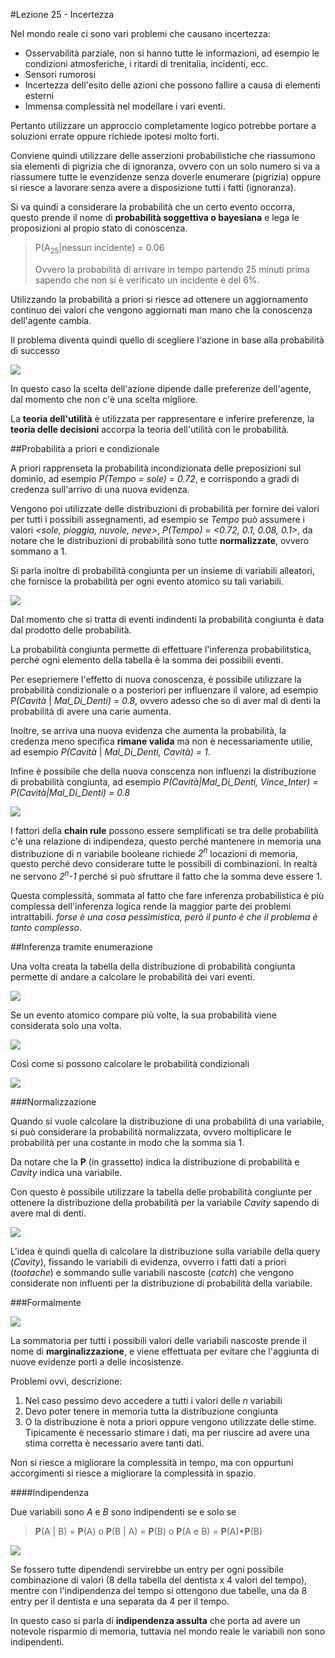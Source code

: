 #Lezione 25 - Incertezza

Nel mondo reale ci sono vari problemi che causano incertezza:

- Osservabilità parziale, non si hanno tutte le informazioni, ad esempio le condizioni atmosferiche, i ritardi di trenitalia, incidenti, ecc.
- Sensori rumorosi
- Incertezza dell'esito delle azioni che possono fallire a causa di elementi esterni
- Immensa complessità nel modellare i vari eventi.

Pertanto utilizzare un approccio completamente logico potrebbe portare a soluzioni errate oppure richiede ipotesi molto forti.

Conviene quindi utilizzare delle asserzioni probabilistiche che riassumono sia elementi di pigrizia che di ignoranza, ovvero con un solo numero si va a riassumere tutte le evenzidenze senza doverle enumerare (pigrizia) oppure si riesce a lavorare senza avere a disposizione tutti i fatti (ignoranza).

Si va quindi a considerare la probabilità che un certo evento occorra, questo prende il nome di **probabilità soggettiva o bayesiana** e lega le proposizioni al propio stato di conoscenza.

> P(A<sub>25</sub>|nessun incidente) = 0.06
> 
> Ovvero la probabilità di arrivare in tempo partendo 25 minuti prima sapendo che non si è verificato un incidente è del 6%.

Utilizzando la probabilità a priori si riesce ad ottenere un aggiornamento continuo dei valori che vengono aggiornati man mano che la conoscenza dell'agente cambia.

Il problema diventa quindi quello di scegliere l'azione in base alla probabilità di successo

![](./immagini/l25-prob.png)

In questo caso la scelta dell'azione dipende dalle preferenze dell'agente, dal momento che non c'è una scelta migliore.

La **teoria dell'utilità** è utilizzata per rappresentare e inferire preferenze, la **teoria delle decisioni** accorpa la teoria dell'utilità con le probabilità.

##Probabilità a priori e condizionale

A priori rapprenseta la probabilità incondizionata delle preposizioni sul dominio, ad esempio *P(Tempo = sole) = 0.72*, e corrispondo a gradi di credenza sull'arrivo di una nuova evidenza.

Vengono poi utilizzate delle distribuzioni di probabilità per fornire dei valori per tutti i possibili assegnamenti, ad esempio se *Tempo* può assumere i valori *<sole, pioggia, nuvole, neve>*, *P(Tempo) = <0.72, 0.1, 0.08, 0.1>*, da notare che le distribuzioni di probabilità sono tutte **normalizzate**, ovvero sommano a 1.

Si parla inoltre di probabilità congiunta per un insieme di variabili alleatori, che fornisce la probabilità per ogni evento atomico su tali variabili.

![](./immagini/l25-tab.png)

Dal momento che si tratta di eventi indindenti la probabilità congiunta è data dal prodotto delle probabilità.

La probabilità congiunta permette di effettuare l'inferenza probabilitstica, perché ogni elemento della tabella è la somma dei possibili eventi.

Per esepriemere l'effetto di nuova conoscenza, è possibile utilizzare la probabilità condizionale o a posteriori per influenzare il valore, ad esempio *P(Cavità* | *Mal_Di_Denti) = 0.8*, ovvero adesso che so di aver mal di denti la probabilità di avere una carie aumenta.

Inoltre, se arriva una nuova evidenza che aumenta la probabilità, la credenza meno specifica **rimane valida** ma non è necessariamente utilie, ad esempio *P(Cavità* | *Mal_Di_Denti, Cavità) = 1*.

Infine è possibile che della nuova conscenza non influenzi la distribuzione di probabilità congiunta, ad esempio *P(Cavità|Mal_Di_Denti, Vince_Inter) = P(Cavità|Mal_Di_Denti) = 0.8*

![](./immagini/l25-prob-cond.png)

I fattori della **chain rule** possono essere semplificati se tra delle probabilità c'è una relazione di indipendeza, questo perché mantenere in memoria una distribuzione di *n* variabile booleane richiede *2<sup>n</sup>* locazioni di memoria, questo perché devo considerare tutte le possibili di combinazioni. In realtà ne servono *2<sup>n</sup>-1* perché si può sfruttare il fatto che la somma deve essere 1.

Questa complessità, sommata al fatto che fare inferenza probabilistica è più complessa dell'inferenza logica rende la maggior parte dei problemi intrattabili. *forse è una cosa pessimistica, però il punto è che il problema è tanto complesso*.

##Inferenza tramite enumerazione

Una volta creata la tabella della distribuzione di probabilità congiunta permette di andare a calcolare le probabilità dei vari eventi.

![](./immagini/l25-tabella.png)

Se un evento atomico compare più volte, la sua probabilità viene considerata solo una volta.

![](./immagini/l25-tabella-2.png)

Così come si possono calcolare le probabilità condizionali

![](./immagini/l25-tabella-3.png)

###Normalizzazione

Quando si vuole calcolare la distribuzione di una probabilità di una variabile, si può considerare la probabilità normalizzata, ovvero moltiplicare le probabilità per una costante in modo che la somma sia 1.

Da notare che la **P** (in grassetto) indica la distribuzione di probabilità e *Cavity* indica una variabile.

Con questo è possibile utilizzare la tabella delle probabilità congiunte per ottenere la distribuzione della probabilità per la variabile *Cavity* sapendo di avere mal di denti.

![](./immagini/l25-tabella-4.png)

L'idea è quindi quella di calcolare la distribuzione sulla variabile della query (*Cavity*), fissando le variabili di evidenza, ovverro i fatti dati a priori (*tootache*) e sommando sulle variabili nascoste (*catch*) che vengono considerate non influenti per la distribuzione di probabilità della variabile.

###Formalmente

![](./immagini/l25-enumerazione.png)

La sommatoria per tutti i possibili valori delle variabili nascoste prende il nome di **marginalizzazione**, e viene effettuata per evitare che l'aggiunta di nuove evidenze porti a delle incosistenze.

Problemi ovvi, descrizione:

1. Nel caso pessimo devo accedere a tutti i valori delle *n* variabili
2. Devo poter tenere in memoria tutta la distribuzione congiunta
3. O la distribuzione è nota a priori oppure vengono utilizzate delle stime. Tipicamente è necessario stimare i dati, ma per riuscire ad avere una stima corretta è necessario avere tanti dati.

Non si riesce a migliorare la complessità in tempo, ma con oppurtuni accorgimenti si riesce a migliorare la complessità in spazio.

####Indipendenza

Due variabili sono *A* e *B* sono indipendenti se e solo se

> **P**(A | B) = **P**(A) o **P**(B | A) = **P**(B) o **P**(A e B) = **P**(A)***P**(B)

![](./immagini/l25-indipendenza.png)

Se fossero tutte dipendendi servirebbe un entry per ogni possibile combinazione di valori (8 della tabella del dentista x 4 valori del tempo), mentre con l'indipendenza del tempo si ottengono due tabelle, una da 8 entry per il dentista e una separata da 4 per il tempo.

In questo caso si parla di **indipendenza assulta** che porta ad avere un notevole risparmio di memoria, tuttavia nel mondo reale le variabili non sono indipendenti.